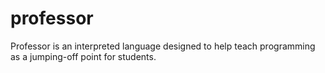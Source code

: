 # professor
Professor is an interpreted language designed to help teach programming as a jumping-off point for students.
